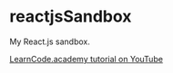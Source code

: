 # reactjsSandbox
My React.js sandbox.

[LearnCode.academy tutorial on YouTube](https://www.youtube.com/watch?v=MhkGQAoc7bc)